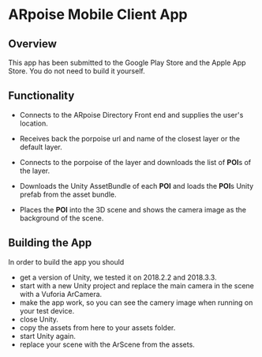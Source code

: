 # ARpoise Mobile Client App

## Overview
This app has been submitted to the Google Play Store and the Apple App Store. 
You do not need to build it yourself.

## Functionality
- Connects to the ARpoise Directory Front end and supplies the user's location.

- Receives back the porpoise url and name of the closest layer or the default layer.

- Connects to the porpoise of the layer and downloads the list of **POI**s of the layer.

- Downloads the Unity AssetBundle of each **POI** and loads the **POI**s Unity prefab from the asset bundle.

- Places the **POI** into the 3D scene and shows the camera image as the background of the scene.

## Building the App
In order to build the app you should 

- get a version of Unity, we tested it on 2018.2.2 and 2018.3.3.
- start with a new Unity project and replace the main camera in the scene with a Vuforia ArCamera.
- make the app work, so you can see the camery image when running on your test device.
- close Unity.
- copy the assets from here to your assets folder.
- start Unity again.
- replace your scene with the ArScene from the assets.
